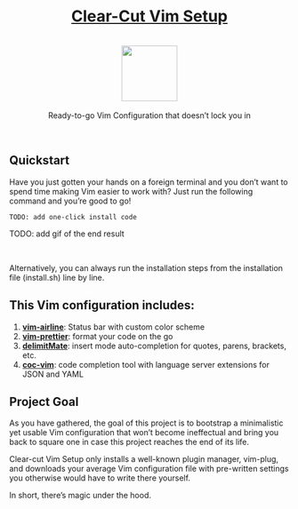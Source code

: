 <h1 align="center"><a href="https://paguiar.link/clear-cut-vim-setup">Clear-Cut Vim Setup</a></h1>

<p align="center">
    <br>
  <a href="https://github.com/vim/vim">
    <img src="https://upload.wikimedia.org/wikipedia/commons/thumb/9/9f/Vimlogo.svg/544px-Vimlogo.svg.png?20150726190850" width="100px" height="100px"/>
  </a>
  <br><br>
    Ready-to-go Vim Configuration that doesn’t lock you in
  <br>
</p>

<br>

## Quickstart

Have you just gotten your hands on a foreign terminal and you don’t want to spend time making Vim easier to work with? Just run the following command and you’re good to go!

```
TODO: add one-click install code
```

TODO: add gif of the end result

<br>

Alternatively, you can always run the installation steps from the installation file (install.sh) line by line.

## This Vim configuration includes:

1.  [**vim-airline**](https://github.com/vim-airline/vim-airline): Status bar with custom color scheme
2.  [**vim-prettier**](https://github.com/prettier/vim-prettier): format your code on the go
3.  [**delimitMate**](https://github.com/Raimondi/delimitMate): insert mode auto-completion for quotes, parens, brackets, etc.
4.  [**coc-vim**](https://github.com/neoclide/coc.nvim): code completion tool with language server extensions for JSON and YAML

## Project Goal

As you have gathered, the goal of this project is to bootstrap a minimalistic yet usable Vim configuration that won’t become ineffectual and bring you back to square one in case this project reaches the end of its life.

Clear-cut Vim Setup only installs a well-known plugin manager, vim-plug, and downloads your average Vim configuration file with pre-written settings you otherwise would have to write there yourself.

In short, there’s magic under the hood.
